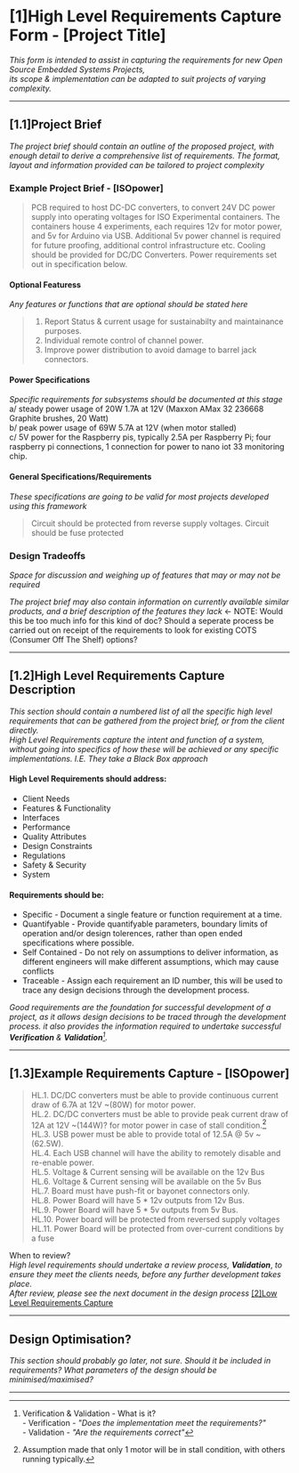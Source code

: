 # [1]High Level Requirements Capture Form - [Project Title]

_This form is intended to assist in capturing the requirements for new Open Source Embedded Systems Projects, <br>
its scope & implementation can be adapted to suit projects of varying complexity._

_______________________________________________________________________________________________________________________________________________________
## [1.1]Project Brief
_The project brief should contain an outline of the proposed project, with enough detail to derive a comprehensive list of requirements. The format, layout and
information provided can be tailored to project complexity_


### Example Project Brief - [ISOpower]

> PCB required to host DC-DC converters, to convert 24V DC power supply into operating voltages for ISO Experimental containers. 
> The containers house 4 experiments, each requires 12v for motor power, and 5v for Arduino via USB.
> Additional 5v power channel is required for future proofing, additional control infrastructure etc.
> Cooling should be provided for DC/DC Converters.
> Power requirements set out in specification below.


#### Optional Featuress
_Any features or functions that are optional should be stated here_  <br>
>  1. Report Status & current usage for sustainabilty and maintainance purposes.
>  2. Individual remote control of channel power.
>  3. Improve power distribution to avoid damage to barrel jack connectors.


#### Power Specifications
_Specific requirements for subsystems should be documented at this stage_    <br>
a/ steady power usage of 20W 1.7A at 12V (Maxxon AMax 32 236668	Graphite brushes, 20 Watt) <br>
b/ peak power usage of 69W 5.7A at 12V (when motor stalled) <br>
c/ 5V power for the Raspberry pis, typically 2.5A per Raspberry Pi; four raspberry pi connections, 1 connection for power to nano iot 33 monitoring chip. <br>

#### General Specifications/Requirements
_These specifications are going to be valid for most projects developed using this framework_
> Circuit should be protected from reverse supply voltages.
> Circuit should be fuse protected


### Design Tradeoffs
_Space for discussion and weighing up of features that may or may not be required_ <br>

_The project brief may also contain information on currently available similar products, and a brief description of the features they lack_ <- NOTE: Would this be too much info for this kind of doc? Should a seperate process be carried out on receipt of the requirements to look for existing COTS (Consumer Off The Shelf) options?

_______________________________________________________________________________________________________________________________________________________
## [1.2]High Level Requirements Capture Description

*This section should contain a numbered list of all the specific high level requirements that can be gathered from the project brief, or from the client directly. <br>
High Level Requirements capture the intent and function of a system, without going into specifics of how these will be achieved or any specific implementations. I.E. They take a Black Box approach*

#### High Level Requirements should address:
- Client Needs
- Features & Functionality
- Interfaces
- Performance
- Quality Attributes
- Design Constraints
- Regulations
- Safety & Security
- System

#### Requirements should be:
- Specific           - Document a single feature or function requirement at a time.                                                 <br>
- Quantifyable       - Provide quantifyable parameters, boundary limits of operation and/or design tolerences, rather than open ended specifications where possible.<br>
- Self Contained     - Do not rely on assumptions to deliver information, as different engineers will make different assumptions, which may cause conflicts 
- Traceable          - Assign each requirement an ID number, this will be used to trace any design decisions through the development process. <br>

_Good requirements are the foundation for successful development of a project, as it allows design decisions to be traced through the development process.
it also provides the information required to undertake successful **Verification** & **Validation**[^V&V]._ 

_______________________________________________________________________________________________________________________________________________________
## [1.3]Example Requirements Capture - [ISOpower]


> HL.1. DC/DC converters must be able to provide continuous current draw of 6.7A at 12V ~(80W) for motor power.                   <br>
> HL.2. DC/DC converters must be able to provide peak current draw of 12A at 12V ~(144W)? for motor power in case of stall condition.[^2]  <br>
> HL.3. USB power must be able to provide total of 12.5A @ 5v ~(62.5W).                                 <br>
> HL.4. Each USB channel will have the ability to remotely disable and re-enable power.                                      <br>
> HL.5. Voltage & Current sensing will be available on the 12v Bus   <br>
> HL.6. Voltage & Current sensing will be available on the 5v Bus   <br>
> HL.7. Board must have push-fit or bayonet connectors only. <br>
> HL.8. Power Board will have 5 * 12v outputs from 12v Bus. <br>
> HL.9. Power Board will have 5 * 5v outputs from 5v Bus. <br>
> HL.10. Power board will be protected from reversed supply voltages <br>
> HL.11. Power Board will be protected from over-current conditions by a fuse <br>




When to review? <br>
*High level requirements should undertake a review process,* ***Validation***, *to ensure they meet the clients needs, before any further development takes place.<br> After review, please see the next document in the design process* [[2]Low Level Requirements Capture](https://github.com/PanGalacticTech/project_template/blob/main/%5B2%5DLL_requirements_capture.md)


_______________________________________________________________________________________________________________________________________________________
## Design Optimisation?

_This section should probably go later, not sure. Should it be included in requirements?
What parameters of the design should be minimised/maximised?_
_______________________________________________________________________________________________________________________________________________________


[^V&V]: Verification & Validation - What is it? <br>
        - Verification - _"Does the implementation meet the requirements?"_ <br>
        - Validation   - _"Are the requirements correct"_
        
[^2]: Assumption made that only 1 motor will be in stall condition, with others running typically.

